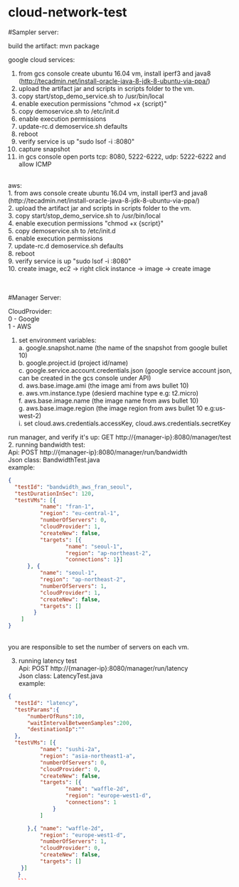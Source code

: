# cloud-network-test

#Sampler server:

build the artifact:
mvn package

google cloud services: <br />
1. from gcs console create ubuntu 16.04 vm, install iperf3 and java8 (http://tecadmin.net/install-oracle-java-8-jdk-8-ubuntu-via-ppa/)<br />
2. upload the artifact jar and scripts in scripts folder to the vm.<br />
3. copy start/stop_demo_service.sh to /usr/bin/local<br />
4. enable execution permissions "chmod +x {script}"<br />
5. copy demoservice.sh to /etc/init.d<br />
6. enable execution permissions<br />
7. update-rc.d demoservice.sh defaults<br />
8. reboot<br />
9. verify service is up "sudo lsof -i :8080"<br />
10. capture snapshot<br />
11. in gcs console open ports tcp: 8080, 5222-6222, udp: 5222-6222 and allow ICMP<br />

  <br />
aws:<br />
1. from aws console create ubuntu 16.04 vm, install iperf3 and java8 (http://tecadmin.net/install-oracle-java-8-jdk-8-ubuntu-via-ppa/)<br />
2. upload the artifact jar and scripts in scripts folder to the vm.<br />
3. copy start/stop_demo_service.sh to /usr/bin/local<br />
4. enable execution permissions "chmod +x {script}"<br />
5. copy demoservice.sh to /etc/init.d<br />
6. enable execution permissions<br />
7. update-rc.d demoservice.sh defaults<br />
8. reboot<br />
9. verify service is up "sudo lsof -i :8080"<br />
10. create image, ec2 -> right click instance -> image -> create image<br />

<br /><br />
#Manager Server:<br />

CloudProvider:<br />
0 - Google  <br />
1 - AWS<br />

1. set environment variables:<br />
  a. google.snapshot.name (the name of the snapshot from google bullet 10)<br />
  b. google.project.id (project id/name)<br />
  c. google.service.account.credentials.json (google service account json, can be created in the gcs console under API)<br />
  d. aws.base.image.ami (the image ami from aws bullet 10)<br />
  e. aws.vm.instance.type (desierd machine type e.g: t2.micro)<br />
  f. aws.base.image.name (the image name from aws bullet 10)<br />
  g. aws.base.image.region (the image region from aws bullet 10 e.g:us-west-2)<br />
  i. set cloud.aws.credentials.accessKey, cloud.aws.credentials.secretKey<br />
 
 run manager, and verify it's up:
 GET http://{manager-ip}:8080/manager/test
2. running bandwidth test:<br />
  Api: POST http://{manager-ip}:8080/manager/run/bandwidth<br />
  Json class: BandwidthTest.java<br />
  example:<br />
  ```json
  {
	"testId": "bandwidth_aws_fran_seoul",
	"testDurationInSec": 120,
	"testVMs": [{
			"name": "fran-1",
			"region": "eu-central-1",
			"numberOfServers": 0,
			"cloudProvider": 1,
			"createNew": false,
			"targets": [{
					"name": "seoul-1",
					"region": "ap-northeast-2",
					"connections": 1}]
		}, {
			"name": "seoul-1",
			"region": "ap-northeast-2",
			"numberOfServers": 1,
			"cloudProvider": 1,
			"createNew": false,
			"targets": []
		  }
	  ]
  }
  ```
  <br />
  you are responsible to set the number of servers on each vm. <br />
  
3. running latency test<br />
  Api: POST http://{manager-ip}:8080/manager/run/latency<br />
  Json class: LatencyTest.java<br />
  example:<br />
  ```json
  {
	"testId": "latency",
	"testParams":{
		"numberOfRuns":10,
		"waitIntervalBetweenSamples":200,
		"destinationIp":""
	},
	"testVMs": [{
			"name": "sushi-2a",
			"region": "asia-northeast1-a",
			"numberOfServers": 0,
			"cloudProvider": 0,
			"createNew": false,
			"targets": [{
					"name": "waffle-2d",
					"region": "europe-west1-d",
					"connections": 1
				}
			]

		},{	"name": "waffle-2d",
			"region": "europe-west1-d",
			"numberOfServers": 1,
			"cloudProvider": 0,
			"createNew": false,
			"targets": []
      }]
     }
     ```
